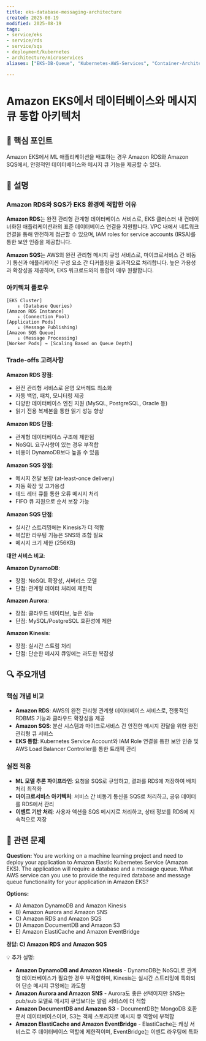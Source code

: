 ```yaml
---
title: eks-database-messaging-architecture
created: 2025-08-19
modified: 2025-08-19
tags:
- service/eks
- service/rds
- service/sqs
- deployment/kubernetes
- architecture/microservices
aliases: ["EKS-DB-Queue", "Kubernetes-AWS-Services", "Container-Architecture"]

---
```


# Amazon EKS에서 데이터베이스와 메시지 큐 통합 아키텍처

## 🎯 핵심 포인트

Amazon EKS에서 ML 애플리케이션을 배포하는 경우 Amazon RDS와 Amazon SQS에서, 안정적인 데이터베이스와 메시지 큐 기능을 제공할 수 있다.

## 📝 설명

### Amazon RDS와 SQS가 EKS 환경에 적합한 이유

**Amazon RDS**는 완전 관리형 관계형 데이터베이스 서비스로, EKS 클러스터 내 컨테이너화된 애플리케이션과의 표준 데이터베이스 연결을 지원합니다. VPC 내에서 네트워크 연결을 통해 안전하게 접근할 수 있으며, IAM roles for service accounts (IRSA)를 통한 보안 인증을 제공합니다.

**Amazon SQS**는 AWS의 완전 관리형 메시지 큐잉 서비스로, 마이크로서비스 간 비동기 통신과 애플리케이션 구성 요소 간 디커플링을 효과적으로 처리합니다. 높은 가용성과 확장성을 제공하며, EKS 워크로드와의 통합이 매우 원활합니다.

### 아키텍처 플로우

```
[EKS Cluster]
    ↓ (Database Queries)
[Amazon RDS Instance]
    ↓ (Connection Pool)
[Application Pods] 
    ↓ (Message Publishing)
[Amazon SQS Queue]
    ↓ (Message Processing)
[Worker Pods] → [Scaling Based on Queue Depth]
```

### Trade-offs 고려사항

**Amazon RDS 장점**:
- 완전 관리형 서비스로 운영 오버헤드 최소화
- 자동 백업, 패치, 모니터링 제공
- 다양한 데이터베이스 엔진 지원 (MySQL, PostgreSQL, Oracle 등)
- 읽기 전용 복제본을 통한 읽기 성능 향상

**Amazon RDS 단점**:
- 관계형 데이터베이스 구조에 제한됨
- NoSQL 요구사항이 있는 경우 부적합
- 비용이 DynamoDB보다 높을 수 있음

**Amazon SQS 장점**:
- 메시지 전달 보장 (at-least-once delivery)
- 자동 확장 및 고가용성
- 데드 레터 큐를 통한 오류 메시지 처리
- FIFO 큐 지원으로 순서 보장 가능

**Amazon SQS 단점**:
- 실시간 스트리밍에는 Kinesis가 더 적합
- 복잡한 라우팅 기능은 SNS와 조합 필요
- 메시지 크기 제한 (256KB)

**대안 서비스 비교**:

**Amazon DynamoDB**:
- 장점: NoSQL 확장성, 서버리스 모델
- 단점: 관계형 데이터 처리에 제한적

**Amazon Aurora**:
- 장점: 클라우드 네이티브, 높은 성능
- 단점: MySQL/PostgreSQL 호환성에 제한

**Amazon Kinesis**:
- 장점: 실시간 스트림 처리
- 단점: 단순한 메시지 큐잉에는 과도한 복잡성

## 🔍 주요개념

### 핵심 개념 비교

- **Amazon RDS**: AWS의 완전 관리형 관계형 데이터베이스 서비스로, 전통적인 RDBMS 기능과 클라우드 확장성을 제공
- **Amazon SQS**: 분산 시스템과 마이크로서비스 간 안전한 메시지 전달을 위한 완전 관리형 큐 서비스
- **EKS 통합**: Kubernetes Service Account와 IAM Role 연결을 통한 보안 인증 및 AWS Load Balancer Controller를 통한 트래픽 관리

### 실전 적용

- **ML 모델 추론 파이프라인**: 요청을 SQS로 큐잉하고, 결과를 RDS에 저장하여 배치 처리 최적화
- **마이크로서비스 아키텍처**: 서비스 간 비동기 통신을 SQS로 처리하고, 공유 데이터를 RDS에서 관리
- **이벤트 기반 처리**: 사용자 액션을 SQS 메시지로 처리하고, 상태 정보를 RDS에 지속적으로 저장

## 📝 관련 문제

**Question:** You are working on a machine learning project and need to deploy your application to Amazon Elastic Kubernetes Service (Amazon EKS). The application will require a database and a message queue. What AWS service can you use to provide the required database and message queue functionality for your application in Amazon EKS?

**Options:**
- A) Amazon DynamoDB and Amazon Kinesis
- B) Amazon Aurora and Amazon SNS  
- C) Amazon RDS and Amazon SQS
- D) Amazon DocumentDB and Amazon S3
- E) Amazon ElastiCache and Amazon EventBridge

**정답: C) Amazon RDS and Amazon SQS**

💡 추가 설명:

- **Amazon DynamoDB and Amazon Kinesis** - DynamoDB는 NoSQL로 관계형 데이터베이스가 필요한 경우 부적합하며, Kinesis는 실시간 스트리밍에 특화되어 단순 메시지 큐잉에는 과도함
- **Amazon Aurora and Amazon SNS** - Aurora도 좋은 선택이지만 SNS는 pub/sub 모델로 메시지 큐잉보다는 알림 서비스에 더 적합
- **Amazon DocumentDB and Amazon S3** - DocumentDB는 MongoDB 호환 문서 데이터베이스이며, S3는 객체 스토리지로 메시지 큐 역할에 부적합
- **Amazon ElastiCache and Amazon EventBridge** - ElastiCache는 캐싱 서비스로 주 데이터베이스 역할에 제한적이며, EventBridge는 이벤트 라우팅에 특화